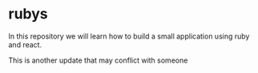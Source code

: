 # rubys
In this repository we will learn how to build a small application using ruby and react.

This is another update that may conflict with someone

